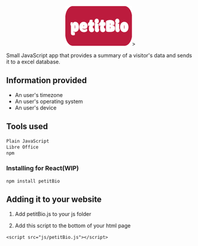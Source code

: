 <center><img src="img/pb.png">></center>

Small JavaScript app that provides a summary of a visitor's data and sends it to a excel database. 

## Information provided

- An user's timezone
- An user's  operating system
- An user's device

## Tools used

```
Plain JavaScript
Libre Office
npm
```

### Installing for React(WIP)

```
npm install petitBio
```

## Adding it to your website

1) Add petitBio.js to your js folder

2) Add this script to the bottom of your html page

```
<script src="js/petitBio.js"></script>
```